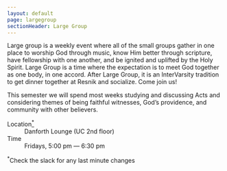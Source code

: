 ```yaml
---
layout: default
page: largegroup
sectionHeader: Large Group
---
```


<p>
Large group is a weekly event where all of the small groups gather in one place to worship God through music, know Him better through scripture, have fellowship with one another, and be ignited and uplifted by the Holy Spirit. Large Group is a time where the expectation is to meet God together as one body, in one accord. After Large Group, it is an InterVarsity tradition to get dinner together at Resnik and socialize. Come join us!
</p>
<p>
This semester we will spend most weeks studying and discussing Acts and considering themes of being faithful witnesses, God’s providence, and community with other believers.
</p>

<div class="cogs cogs-large">
	<dl>
		<dt>Location<a href="#location-addendum"><sup>*</sup></a></dt> <dd>Danforth Lounge (UC 2nd floor)</dd>
		<dt>Time</dt> <dd>Fridays, 5:00 pm &mdash; 6:30 pm</dd>
	</dl>
</div>

<p id="location-addendum">
	<sup>*</sup>Check the slack for any last minute changes
</p>
